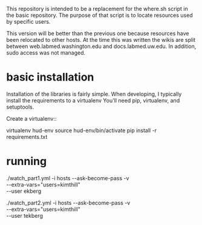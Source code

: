 This repository is intended to be a replacement for the where.sh
script in the basic repository. The purpose of that script is to
locate resources used by specific users.

This version will be better than the previous one because resources
have been relocated to other hosts. At the time this was written the
wikis are split between web.labmed.washington.edu and
docs.labmed.uw.edu. In addition, sudo access was not managed.

basic installation
==================

Installation of the libraries is fairly simple. When developing, I
typically install the requirements to a virtualenv You'll need pip,
virtualenv, and setuptools.

Create a virtualenv::

  virtualenv hud-env
  source hud-env/bin/activate
  pip install -r requirements.txt

running
=======

./watch_part1.yml -i hosts --ask-become-pass -v \
    --extra-vars="users=kimthill" \
    --user ekberg

./watch_part2.yml -i hosts --ask-become-pass -v \
    --extra-vars="users=kimthill" \
    --user tekberg

